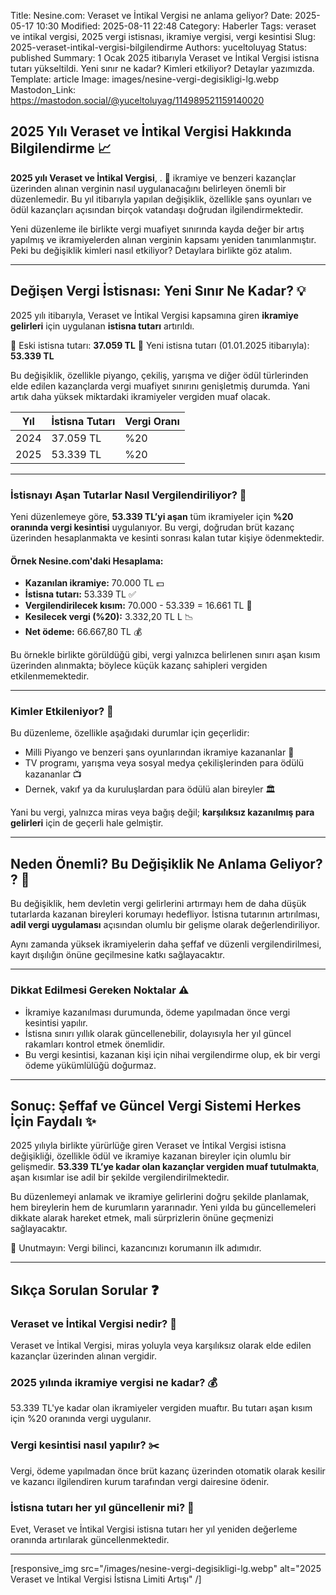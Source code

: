 Title: Nesine.com: Veraset ve İntikal Vergisi ne anlama geliyor?
Date: 2025-05-17 10:30
Modified: 2025-08-11 22:48
Category: Haberler
Tags: veraset ve intikal vergisi, 2025 vergi istisnası, ikramiye vergisi, vergi kesintisi
Slug: 2025-veraset-intikal-vergisi-bilgilendirme
Authors: yuceltoluyag
Status: published
Summary: 1 Ocak 2025 itibarıyla Veraset ve İntikal Vergisi istisna tutarı yükseltildi. Yeni sınır ne kadar? Kimleri etkiliyor? Detaylar yazımızda.
Template: article
Image: images/nesine-vergi-degisikligi-lg.webp
Mastodon_Link: https://mastodon.social/@yuceltoluyag/114989521159140020

## 2025 Yılı Veraset ve İntikal Vergisi Hakkında Bilgilendirme 📈

**2025 yılı Veraset ve İntikal Vergisi**, . 🔄 ikramiye ve benzeri kazançlar üzerinden alınan verginin nasıl uygulanacağını belirleyen önemli bir düzenlemedir. Bu yıl itibarıyla yapılan değişiklik, özellikle şans oyunları ve ödül kazançları açısından birçok vatandaşı doğrudan ilgilendirmektedir.

Yeni düzenleme ile birlikte vergi muafiyet sınırında kayda değer bir artış yapılmış ve ikramiyelerden alınan verginin kapsamı yeniden tanımlanmıştır. Peki bu değişiklik kimleri nasıl etkiliyor? Detaylara birlikte göz atalım.

---

## Değişen Vergi İstisnası: Yeni Sınır Ne Kadar?  💡

2025 yılı itibarıyla, Veraset ve İntikal Vergisi kapsamına giren **ikramiye gelirleri** için uygulanan **istisna tutarı** artırıldı.

📌 Eski istisna tutarı: **37.059 TL**
📌 Yeni istisna tutarı (01.01.2025 itibarıyla): **53.339 TL**

Bu değişiklik, özellikle piyango, çekiliş, yarışma ve diğer ödül türlerinden elde edilen kazançlarda vergi muafiyet sınırını genişletmiş durumda. Yani artık daha yüksek miktardaki ikramiyeler vergiden muaf olacak.

| Yıl | İstisna Tutarı | Vergi Oranı |
|-----|----------------|-------------|
| 2024 | 37.059 TL      | %20         |
| 2025 | 53.339 TL      | %20         |


---

### İstisnayı Aşan Tutarlar Nasıl Vergilendiriliyor?  🧮

Yeni düzenlemeye göre, **53.339 TL’yi aşan** tüm ikramiyeler için **%20 oranında vergi kesintisi** uygulanıyor. Bu vergi, doğrudan brüt kazanç üzerinden hesaplanmakta ve kesinti sonrası kalan tutar kişiye ödenmektedir.

#### Örnek Nesine.com'daki Hesaplama:

* **Kazanılan ikramiye:** 70.000 TL 💵
* **İstisna tutarı:** 53.339 TL  ✅
* **Vergilendirilecek kısım:** 70.000 - 53.339 = 16.661 TL 🧾
* **Kesilecek vergi (%20):** 3.332,20 TL L 📉
* **Net ödeme:** 66.667,80 TL 💰

Bu örnekle birlikte görüldüğü gibi, vergi yalnızca belirlenen sınırı aşan kısım üzerinden alınmakta; böylece küçük kazanç sahipleri vergiden etkilenmemektedir.

---

### Kimler Etkileniyor?  🎯

Bu düzenleme, özellikle aşağıdaki durumlar için geçerlidir:

* Milli Piyango ve benzeri şans oyunlarından ikramiye kazananlar  🎰
* TV programı, yarışma veya sosyal medya çekilişlerinden para ödülü kazananlar  📺
* Dernek, vakıf ya da kuruluşlardan para ödülü alan bireyler 🏛️

Yani bu vergi, yalnızca miras veya bağış değil; **karşılıksız kazanılmış para gelirleri** için de geçerli hale gelmiştir.

---

## Neden Önemli? Bu Değişiklik Ne Anlama Geliyor? ? 🤔

Bu değişiklik, hem devletin vergi gelirlerini artırmayı hem de daha düşük tutarlarda kazanan bireyleri korumayı hedefliyor. İstisna tutarının artırılması, **adil vergi uygulaması** açısından olumlu bir gelişme olarak değerlendiriliyor.

Aynı zamanda yüksek ikramiyelerin daha şeffaf ve düzenli vergilendirilmesi, kayıt dışılığın önüne geçilmesine katkı sağlayacaktır.

---

### Dikkat Edilmesi Gereken Noktalar ⚠️

* İkramiye kazanılması durumunda, ödeme yapılmadan önce vergi kesintisi yapılır.
* İstisna sınırı yıllık olarak güncellenebilir, dolayısıyla her yıl güncel rakamları kontrol etmek önemlidir.
* Bu vergi kesintisi, kazanan kişi için nihai vergilendirme olup, ek bir vergi ödeme yükümlülüğü doğurmaz.

---

## Sonuç: Şeffaf ve Güncel Vergi Sistemi Herkes İçin Faydalı ✨

2025 yılıyla birlikte yürürlüğe giren Veraset ve İntikal Vergisi istisna değişikliği, özellikle ödül ve ikramiye kazanan bireyler için olumlu bir gelişmedir. **53.339 TL’ye kadar olan kazançlar vergiden muaf tutulmakta**, aşan kısımlar ise adil bir şekilde vergilendirilmektedir.

Bu düzenlemeyi anlamak ve ikramiye gelirlerini doğru şekilde planlamak, hem bireylerin hem de kurumların yararınadır. Yeni yılda bu güncellemeleri dikkate alarak hareket etmek, mali sürprizlerin önüne geçmenizi sağlayacaktır.

📌 Unutmayın: Vergi bilinci, kazancınızı korumanın ilk adımıdır.

---

## Sıkça Sorulan Sorular ❓

### Veraset ve İntikal Vergisi nedir? 📜
Veraset ve İntikal Vergisi, miras yoluyla veya karşılıksız olarak elde edilen kazançlar üzerinden alınan vergidir.

### 2025 yılında ikramiye vergisi ne kadar? 💰
53.339 TL'ye kadar olan ikramiyeler vergiden muaftır. Bu tutarı aşan kısım için %20 oranında vergi uygulanır.

### Vergi kesintisi nasıl yapılır? ✂️
Vergi, ödeme yapılmadan önce brüt kazanç üzerinden otomatik olarak kesilir ve kazancı ilgilendiren kurum tarafından vergi dairesine ödenir.

### İstisna tutarı her yıl güncellenir mi? 📅
Evet, Veraset ve İntikal Vergisi istisna tutarı her yıl yeniden değerleme oranında artırılarak güncellenmektedir.

---
[responsive_img src="/images/nesine-vergi-degisikligi-lg.webp" alt="2025 Veraset ve İntikal Vergisi İstisna Limiti Artışı"  /]



